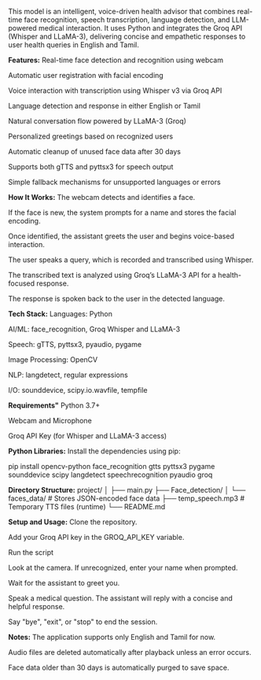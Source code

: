 This model is an intelligent, voice-driven health advisor that combines real-time face recognition, speech transcription, language detection, and LLM-powered medical interaction. It uses Python and integrates the Groq API (Whisper and LLaMA-3), delivering concise and empathetic responses to user health queries in English and Tamil.

**Features:**
Real-time face detection and recognition using webcam

Automatic user registration with facial encoding

Voice interaction with transcription using Whisper v3 via Groq API

Language detection and response in either English or Tamil

Natural conversation flow powered by LLaMA-3 (Groq)

Personalized greetings based on recognized users

Automatic cleanup of unused face data after 30 days

Supports both gTTS and pyttsx3 for speech output

Simple fallback mechanisms for unsupported languages or errors

**How It Works:**
The webcam detects and identifies a face.

If the face is new, the system prompts for a name and stores the facial encoding.

Once identified, the assistant greets the user and begins voice-based interaction.

The user speaks a query, which is recorded and transcribed using Whisper.

The transcribed text is analyzed using Groq’s LLaMA-3 API for a health-focused response.

The response is spoken back to the user in the detected language.

**Tech Stack:**
Languages: Python

AI/ML: face_recognition, Groq Whisper and LLaMA-3

Speech: gTTS, pyttsx3, pyaudio, pygame

Image Processing: OpenCV

NLP: langdetect, regular expressions

I/O: sounddevice, scipy.io.wavfile, tempfile

**Requirements"**
Python 3.7+

Webcam and Microphone

Groq API Key (for Whisper and LLaMA-3 access)


**Python Libraries:**
Install the dependencies using pip:

pip install opencv-python face_recognition gtts pyttsx3 pygame sounddevice scipy langdetect speechrecognition pyaudio groq


**Directory Structure:**
project/
│
├── main.py
├── Face_detection/
│   └── faces_data/           # Stores JSON-encoded face data
├── temp_speech.mp3           # Temporary TTS files (runtime)
└── README.md


**Setup and Usage:**
Clone the repository.

Add your Groq API key in the GROQ_API_KEY variable.

Run the script

Look at the camera. If unrecognized, enter your name when prompted.

Wait for the assistant to greet you.

Speak a medical question. The assistant will reply with a concise and helpful response.

Say "bye", "exit", or "stop" to end the session.


**Notes:**
The application supports only English and Tamil for now.

Audio files are deleted automatically after playback unless an error occurs.

Face data older than 30 days is automatically purged to save space.
